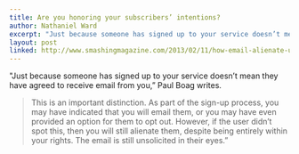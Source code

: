 ```yaml
---
title: Are you honoring your subscribers’ intentions?
author: Nathaniel Ward
excerpt: "Just because someone has signed up to your service doesn’t mean they have agreed to receive email from you," Paul Boag writes.
layout: post
linked: http://www.smashingmagazine.com/2013/02/11/how-email-alienate-users/
---
```

"Just because someone has signed up to your service doesn’t mean they have agreed to receive email from you,” Paul Boag writes.

> This is an important distinction. As part of the sign-up process, you may have indicated that you will email them, or you may have even provided an option for them to opt out. However, if the user didn’t spot this, then you will still alienate them, despite being entirely within your rights. The email is still unsolicited in their eyes.”